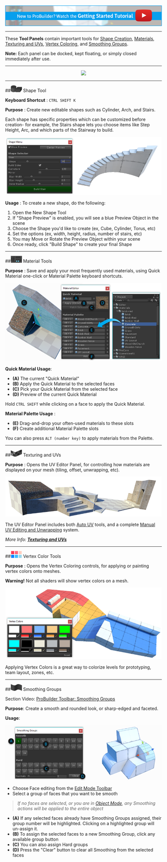 [![PB Getting Started Vid Link](../images/VidLink_GettingStarted_Slim.png)](https://youtu.be/Ta3HkV_qHTc)

---

These **Tool Panels** contain important tools for [Shape Creation](#shape-tool), [Materials](#material-tools), [Texturing and UVs](#texturing), [Vertex Coloring](#vertex-colors), and [Smoothing Groups](#smoothing-groups).

**Note:** Each panel can be docked, kept floating, or simply closed immediately after use.

---

<div style="text-align:center">
<img src="../../images/Toolbar_ToolPanels.png">
</div>

---

<a id="shape-tool"></a>
##![Shape Tool Icon](../images/icons/Panel_Shapes.png "Create New Shape Icon") Shape Tool

**Keyboard Shortcut** : `CTRL SHIFT K`

**Purpose** : Create new editable shapes such as Cylinder, Arch, and Stairs.

Each shape has specific properties which can be customized before creation- for example, the Stairs shape lets you choose items like Step Height, Arc, and which parts of the Stairway to build.

![Shape Tool Example](../images/Example_ShapeToolsWithCurvedStair.png)

**Usage** : To create a new shape, do the following:

1. Open the New Shape Tool
1. If "Shape Preview" is enabled, you will see a blue Preview Object in the scene
1. Choose the Shape you'd like to create (ex, Cube, Cylinder, Torus, etc)
1. Set the options (ex, width, height, radius, number of stairs, etc)
1. You may Move or Rotate the Preview Object within your scene
1. Once ready, click "Build Shape" to create your final Shape

---

<a id="material-tools"></a>
##![Material Tools Icon](../images/icons/Panel_Materials.png "Material Tools Icon") Material Tools

**Purpose** : Save and apply your most frequently used materials, using Quick Material one-click or Material Palette keyboard shortcuts.

![Material Tools](../images/MaterialTools_WithExample.png "Material Tools")

**Quick Material Usage**:

* **(A)** The current "Quick Material"
* **(B)** Apply the Quick Material to the selected faces
* **(C)** Pick your Quick Material from the selected face
* **(D)** Preview of the current Quick Material

Hold `CTRL SHIFT` while clicking on a face to apply the Quick Material.

**Material Palette Usage** :

* **(E)** Drag-and-drop your often-used materials to these slots
* **(F)** Create additional Material Palette slots

You can also press `ALT (number key)` to apply materials from the Palette.

---

<a id="texturing"></a>
##![UV Editor Icon](../images/icons/Panel_UVEditor.png "UV Editor Icon") Texturing and UVs

**Purpose** : Opens the UV Editor Panel, for controlling how materials are displayed on your mesh (tiling, offset, unwrapping, etc).

![Materials Example](../images/Example_MaterialsOnLevel.png "Materials Example")

The UV Editor Panel includes both [Auto UV](../texturing/auto-uvs-actions) tools, and a complete [Manual UV Editing and Unwrapping](../texturing/manual-uvs-actions) system.

*More Info: [**Texturing and UVs**](../texturing/overview-texture-mapping)*

---

<a id="vertex-colors"></a>
##![Vertex Color Tools Icon](../images/icons/Panel_VertColors.png "UV Editor Icon") Vertex Color Tools

**Purpose** : Opens the Vertex Coloring controls, for applying or painting vertex colors onto meshes.

<div class="alert-box warning">
<strong>Warning!</strong>  Not all shaders will show vertex colors on a mesh.
</div>

![Vertex Coloring](../images/VertexColor_WithLevelExample.png "Vertex Coloring")

Applying Vertex Colors is a great way to colorize levels for prototyping, team layout, zones, etc.

<!-- *More Info: [**Vertex Coloring**](@todo)*  -->

---

<a id="smoothing-groups"></a>
##![Smoothing Groups Icon](../images/icons/Panel_Smoothing.png "Smoothing Groups Icon") Smoothing Groups

<div class="video-link-missing">
Section Video: <a href="@todo link vid section">ProBuilder Toolbar: Smoothing Groups</a>
</div>

**Purpose**: Create a smooth and rounded look, or sharp-edged and faceted.

**Usage**:

![Smoothing Groups Example](../images/SmoothingGroups-Panel_WithLettersAndExample.png "Smoothing Groups Example")

- Choose Face editing from the [Edit Mode Toolbar](../toolbar/overview-toolbar/#edit-mode-toolbar)
- Select a group of faces that you want to be smooth

> *If no faces are selected, or you are in [Object Mode](../general/fundamentals/#object-vs-element), any Smoothing actions will be applied to the entire object*

- **(A)** If any selected faces already have Smoothing Groups assigned, their group number will be highlighted. Clicking on a highlighted group will un-assign it.
- **(B)** To assign the selected faces to a new Smoothing Group, click any available group button
- **(C)** You can also assign Hard groups
- **(D)** Press the "Clear" button to clear all Smoothing from the selected faces
